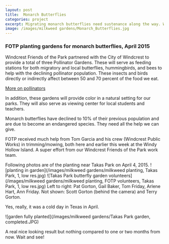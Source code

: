 ```yaml
---
layout: post
title:  Monarch Butterflies
categories: project
excerpt: Migrating monarch butterflies need sustenance along the way. We try to help by planting gardens for them.
image: /images/milkweed gardens/Monarch_Butterflies.jpg
---
```


### FOTP planting gardens for monarch butterflies, April 2015

Windcrest Friends of the Park partnered with the City of Windcrest to provide a total of three Pollinator Gardens. These will serve as feeding stations for both migratory and local butterflies, hummingbirds, and bees to help with the declining pollinator population. These insects and birds directly or indirectly affect between 50 and 70 percent of the food we eat. 

[More on pollinators](http://www.fws.gov/pollinators/)

In addition, these gardens will provide color in a natural setting for our parks. They will also serve as viewing center for local students and teachers.

Monarch butterflies have declined to 10% of their previous population and are due to become an endangered species. They need all the help we can give.

FOTP received much help from Tom Garcia and his crew (Windcrest Public Works) in trimming/mowing, both here and earlier this week at the Windy Hollow Island. A super effort from our Windcrest Friends of the Park work team.

Following photos are of the planting near Takas Park on April 4, 2015.
![planting in garden](/images/milkweed gardens/milkweed planting, Takas Park, 1, low res.jpg)
![Takas Park butterfly garden volunteers](/images/milkweed gardens/milkweed planting, FOTP volunteers, Takas Park, 1, low res.jpg)
Left to right: Pat Gorton, Gail Baker, Tom Friday, Arlene Hart, Ann Friday. 
Not shown: Scott Gorton (behind the camera) and Terry Gorton.

Yes, really, it was a cold day in Texas in April.

![garden fully planted](/images/milkweed gardens/Takas Park garden, completed.JPG)

A real nice looking result but nothing compared to one or two months from now. Wait and see!